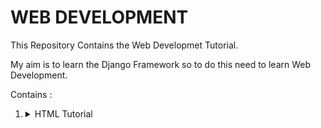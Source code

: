 # WEB DEVELOPMENT

This Repository Contains the Web Developmet Tutorial. 

My aim is to learn the Django Framework so to do this need to learn Web Development.

Contains :
1. <details>
    <summary>HTML Tutorial</summary>
    <a href="https://prathameshdhande22.github.io/Web-Development-Tutorial/HTML/">Click Here</a> <br/>
    To see the Hosted Tutorail
    </details>